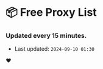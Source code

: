 # :package: Free Proxy List
### Updated every 15 minutes.

- Last updated: `2024-09-10 01:30`

:heart:
